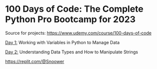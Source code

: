 # 100 Days of Code: The Complete Python Pro Bootcamp for 2023

Source for projects: https://www.udemy.com/course/100-days-of-code

[Day 1:](https://github.com/Snoower/100-days-of-code-python/tree/main/day-1) Working with Variables in Python to Manage Data

[Day 2:](https://github.com/Snoower/100-days-of-code-python/tree/main/day-2) Understanding Data Types and How to Manipulate Strings

https://replit.com/@Snoower
